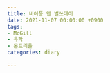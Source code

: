 ```yaml
---
title: 비어퐁 앤 벌쓰데이
date: 2021-11-07 00:00:00 +0900
tags:
- McGill
- 유학
- 몬트리올
categories: diary

---
```

